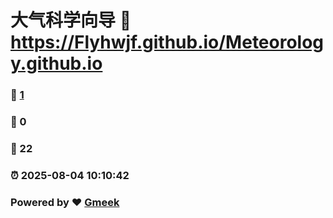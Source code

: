 # 大气科学向导 :link: https://Flyhwjf.github.io/Meteorology.github.io 
### :page_facing_up: [1](https://Flyhwjf.github.io/Meteorology.github.io/tag.html) 
### :speech_balloon: 0 
### :hibiscus: 22 
### :alarm_clock: 2025-08-04 10:10:42 
### Powered by :heart: [Gmeek](https://github.com/Meekdai/Gmeek)

